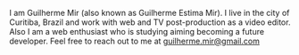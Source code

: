 I am Guilherme Mir (also known as Guilherme Estima Mir). I live in the city of Curitiba, Brazil and work with web and TV post-production as a video editor. Also I am a web enthusiast who is studying aiming becoming a future developer. Feel free to reach out to me at guilherme.mir@gmail.com
